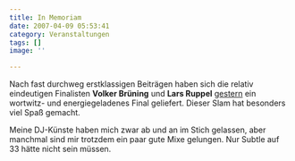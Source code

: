 ```yaml
---
title: In Memoriam
date: 2007-04-09 05:53:41
category: Veranstaltungen
tags: []
image: ''

---
```


Nach fast durchweg erstklassigen Beiträgen haben sich die relativ eindeutigen Finalisten **Volker Brüning** und **Lars Ruppel** [gestern](http://www.misantropolis.de/2007/04/fuer-ueberspontane) ein wortwitz- und energiegeladenes Final geliefert. Dieser Slam hat besonders viel Spaß gemacht.  

  

Meine DJ-Künste haben mich zwar ab und an im Stich gelassen, aber manchmal sind mir trotzdem ein paar gute Mixe gelungen. Nur Subtle auf 33 hätte nicht sein müssen.
